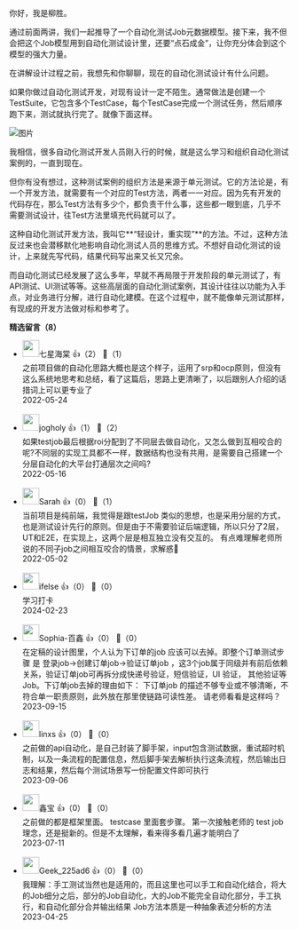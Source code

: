 你好，我是柳胜。

通过前面两讲，我们一起推导了一个自动化测试Job元数据模型。接下来，我不但会把这个Job模型用到自动化测试设计里，还要“点石成金”，让你充分体会到这个模型的强大力量。

在讲解设计过程之前，我想先和你聊聊，现在的自动化测试设计有什么问题。

如果你做过自动化测试开发，对现有设计一定不陌生。通常做法是创建一个TestSuite，它包含多个TestCase，每个TestCase完成一个测试任务，然后顺序跑下来，测试就执行完了。就像下面这样。

![图片](https://static001.geekbang.org/resource/image/c5/5f/c5c1d2c97ea26bb8a1d07724aa5b515f.jpg?wh=1920x962 "传统做法")

我相信，很多自动化测试开发人员刚入行的时候，就是这么学习和组织自动化测试案例的，一直到现在。

但你有没有想过，这种测试案例的组织方法是来源于单元测试。它的方法论是，有一个开发方法，就需要有一个对应的Test方法，两者一一对应。因为先有开发的代码存在，那么Test方法有多少个，都负责干什么事，这些都一眼到底，几乎不需要测试设计，往Test方法里填充代码就可以了。

这种自动化测试开发方法，我叫它**“轻设计，重实现”**的方法。不过，这种方法反过来也会潜移默化地影响自动化测试人员的思维方式。不想好自动化测试的设计，上来就先写代码，结果代码写出来又长又冗余。

而自动化测试已经发展了这么多年，早就不再局限于开发阶段的单元测试了，有API测试、UI测试等等。这些高层面的自动化测试案例，其设计往往以功能为入手点，对业务进行分解，进行自动化建模。在这个过程中，就不能像单元测试那样，有现成的开发方法做对标和参考了。
<div><strong>精选留言（8）</strong></div><ul>
<li><img src="https://static001.geekbang.org/account/avatar/00/12/55/35/e8af927b.jpg" width="30px"><span>七星海棠</span> 👍（2） 💬（1）<div>之前项目做的自动化思路大概也是这个样子，运用了srp和ocp原则，但没有这么系统地思考和总结，看了这篇后，思路上更清晰了，以后跟别人介绍的话措词上可以更专业了</div>2022-05-24</li><br/><li><img src="https://thirdwx.qlogo.cn/mmopen/vi_32/DYAIOgq83eperhqESS9OyTHeTvLrpE8HPPI3ZVdDQdYmZoQ7pKeaeicylcxuY0LjSBia0AqOjSEeicyHFSfYgViaNQ/132" width="30px"><span>jogholy</span> 👍（1） 💬（2）<div>如果testjob最后根据roi分配到了不同层去做自动化，又怎么做到互相咬合的呢?不同层的实现工具都不一样，数据结构也没有共用，是需要自己搭建一个分层自动化的大平台打通层次之间吗?</div>2022-05-16</li><br/><li><img src="https://static001.geekbang.org/account/avatar/00/24/7e/62/48045bee.jpg" width="30px"><span>Sarah</span> 👍（0） 💬（1）<div>当前项目是纯前端，我觉得是跟testJob 类似的思想，也是采用分层的方式，也是测试设计先行的原则。但是由于不需要验证后端逻辑，所以只分了2层，UT和E2E，在实现上，这两个层是相互独立没有交互的。
有点难理解老师所说的不同子job之间相互咬合的情景，求解惑🙏</div>2022-05-02</li><br/><li><img src="https://static001.geekbang.org/account/avatar/00/26/eb/d7/90391376.jpg" width="30px"><span>ifelse</span> 👍（0） 💬（0）<div>学习打卡</div>2024-02-23</li><br/><li><img src="https://static001.geekbang.org/account/avatar/00/13/5d/71/4f6aad17.jpg" width="30px"><span>Sophia-百鑫</span> 👍（0） 💬（0）<div>在定稿的设计图里，个人认为下订单的job 应该可以去掉。即整个订单测试步骤 是 登录job-&gt;创建订单job-&gt;验证订单job ，这3个job属于同级并有前后依赖关系，验证订单job可再拆分成快递号验证，短信验证，UI 验证， 其他验证等Job。下订单job去掉的理由如下： 下订单job 的描述不够专业或不够清晰，不符合单一职责原则，此外放在那里使链路可读性差。 请老师看看是这样吗？</div>2023-09-15</li><br/><li><img src="https://static001.geekbang.org/account/avatar/00/0f/5c/88/222d946e.jpg" width="30px"><span>linxs</span> 👍（0） 💬（0）<div>之前做的api自动化，是自己封装了脚手架，input包含测试数据，重试超时机制，以及一条流程的配置信息，然后脚手架去解析执行这条流程，然后输出日志和结果，然后每个测试场景写一份配置文件即可执行</div>2023-09-06</li><br/><li><img src="https://static001.geekbang.org/account/avatar/00/1b/d3/62/791d0f5e.jpg" width="30px"><span>鑫宝</span> 👍（0） 💬（0）<div>之前做的都是框架里面。 testcase 里面套步骤。 第一次接触老师的 test job  理念，还是挺新的。但是不太理解，看来得多看几遍才能明白了</div>2023-07-11</li><br/><li><img src="" width="30px"><span>Geek_225ad6</span> 👍（0） 💬（0）<div>我理解：手工测试当然也是适用的，而且这里也可以手工和自动化结合，将大的Job细分之后，部分的Job自动化，大的Job不能完全自动化部分，手工执行，和自动化部分合并输出结果
Job方法本质是一种抽象表述分析的方法</div>2023-04-25</li><br/>
</ul>